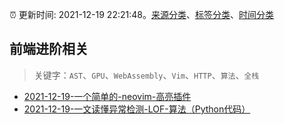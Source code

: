 :alarm_clock: 更新时间: 2021-12-19 22:21:48。[来源分类](../README.md)、[标签分类](../TAGS.md)、[时间分类](../TIMELINE.md)

## 前端进阶相关


> 关键字：`AST`、`GPU`、`WebAssembly`、`Vim`、`HTTP`、`算法`、`全栈`



- [2021-12-19-一个简单的-neovim-高亮插件](https://www.v2ex.com/t/823170) 
- [2021-12-19-一文读懂异常检测-LOF-算法（Python代码）](https://toutiao.io/k/2r49el1) 